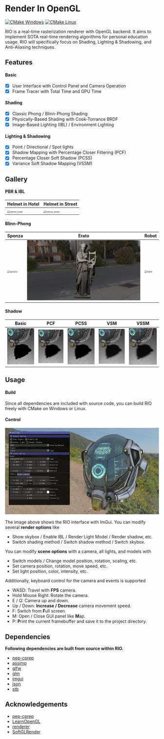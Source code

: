 # Render In OpenGL

[![CMake Windows](https://github.com/LanFear-Li/RIO/actions/workflows/cmake_windows.yml/badge.svg)](https://github.com/LanFear-Li/RIO/actions/workflows/cmake_windows.yml)
[![CMake Linux](https://github.com/LanFear-Li/RIO/actions/workflows/cmake_linux.yml/badge.svg)](https://github.com/LanFear-Li/RIO/actions/workflows/cmake_linux.yml)

RIO is a real-time rasterization renderer with OpenGL backend. It aims to implement SOTA real-time rendering algorithms for personal education usage. RIO will specifically focus on Shading, Lighting & Shadowing, and Anti-Aliasing techniques.

## Features

#### Basic

- [x] User Interface with Control Panel and Camera Operation
- [x] Frame Tracer with Total Time and GPU Time

#### Shading

- [x] Classic Phong / Blinn-Phong Shading
- [x] Physically-Based Shading with Cook-Torrance BRDF
- [x] Image-Based Lighting (IBL) / Environment Lighting

#### Lighting & Shadowing

- [x] Point / Directional / Spot lights
- [x] Shadow Mapping with Percentage Closer Filtering (PCF)
- [x] Percentage Closer Soft Shadow (PCSS)
- [x] Variance Soft Shadow Mapping (VSSM)

## Gallery

#### **PBR & IBL**

| Helmet in Hotel                                              | Helmet in Street                                             |
| ------------------------------------------------------------ | ------------------------------------------------------------ |
| <img src="screenshot\pbr\helmet_hotel.png" alt="helmet_hotel" style="zoom:50%;" /> | <img src="screenshot\pbr\helmet_street.png" alt="helmet_street" style="zoom:50%;" /> |

#### **Blinn-Phong**

| Sponza                                                       | Erato                                                        | Robot                                                        |
| ------------------------------------------------------------ | ------------------------------------------------------------ | ------------------------------------------------------------ |
| <img src="screenshot\blinn-phong\sponza.png" alt="sponza" style="zoom: 50%;" /> | <img src="screenshot\blinn-phong\erato.png" alt="erato" style="zoom:50%;" /> | <img src="screenshot\blinn-phong\robot.png" alt="robot" style="zoom:50%;" /> |

#### Shadow

| Basic                                                        | PCF                                                          | PCSS                                                         | VSM                                                          | VSSM                                                         |
| ------------------------------------------------------------ | ------------------------------------------------------------ | ------------------------------------------------------------ | ------------------------------------------------------------ | ------------------------------------------------------------ |
| <img src="screenshot\shadow\basic.png" alt="basic" style="zoom:25%;" /> | <img src="screenshot\shadow\pcf.png" alt="pcf" style="zoom:25%;" /> | <img src="screenshot\shadow\pcss.png" alt="pcss" style="zoom:25%;" /> | <img src="screenshot\shadow\vsm.png" alt="vsm" style="zoom:25%;" /> | <img src="screenshot\shadow\vssm.png" alt="vssm" style="zoom:25%;" /> |

## Usage

#### **Build**

Since all dependencies are included with source code, you can build RIO freely with CMake on Windows or Linux.

#### **Control**

<img src="screenshot\rio_interface.png" alt="rio_interface"  />

The image above shows the RIO interface with ImGui. You can modify several **render options** like

- Show skybox / Enable IBL / Render Light Model / Render shadow, etc.
- Switch shading method / Switch shadow method / Switch skybox.

You can modify **scene options** with a camera, all lights, and models with

- Switch models / Change model position, rotation, scaling, etc.
- Set camera position, rotation, move speed, etc.
- Set light position, color, intensity, etc.

Additionally, keyboard control for the camera and events is supported

- WASD: Travel with **FPS** camera.
- Hold Mouse Right: Rotate the camera.
- E / Q: Camera up and down.
- Up / Down: **Increase / Decrease** camera movement speed.
- F: Switch from **F**ull screen.
- M: Open / Close GUI panel like **M**ap.
- P: **P**rint the current framebuffer and save it to the project directory.

## Dependencies

**Following dependencies are built from source within RIO.**

- [pep-cprep](https://github.com/PepcyCh/pep-cprep)
- [assimp](https://github.com/assimp/assimp)
- [glfw](https://github.com/glfw/glfw)
- [glm](https://github.com/g-truc/glm)
- [imgui](https://github.com/ocornut/imgui)
- [json](https://github.com/nlohmann/json)
- [stb](https://github.com/nothings/stb)

## Acknowledgements

- [pep-cprep](https://github.com/PepcyCh/pep-cprep)
- [LearnOpenGL](https://learnopengl.com)
- [renderer](https://github.com/zauonlok/renderer)
- [SoftGLRender](https://github.com/keith2018/SoftGLRender)
